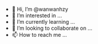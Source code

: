 - 👋 Hi, I’m @wanwanhzy
- 👀 I’m interested in ...
- 🌱 I’m currently learning ...
- 💞️ I’m looking to collaborate on ...
- 📫 How to reach me ...

<!---
wanwanhzy/wanwanhzy is a ✨ special ✨ repository because its `README.md` (this file) appears on your GitHub profile.
You can click the Preview link to take a look at your changes.
--->
